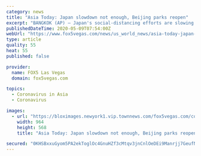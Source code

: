 ```yaml
---
category: news
title: "Asia Today: Japan slowdown not enough, Beijing parks reopen"
excerpt: "BANGKOK (AP) — Japan's social-distancing efforts are slowing infections but not enough to stave off further spread of the coronavirus, a government minister said Friday, adding that experts are recomm"
publishedDateTime: 2020-05-09T07:54:00Z
webUrl: "https://www.fox5vegas.com/news/us_world_news/asia-today-japan-slowdown-not-enough-beijing-parks-reopen/article_0a1a659a-b06d-5676-8533-e8b231e64e6a.html"
type: article
quality: 55
heat: 55
published: false

provider:
  name: FOX5 Las Vegas
  domain: fox5vegas.com

topics:
  - Coronavirus in Asia
  - Coronavirus

images:
  - url: "https://bloximages.newyork1.vip.townnews.com/fox5vegas.com/content/tncms/custom/image/61e8ff88-90df-11e8-adcd-579ada44a12d.png"
    width: 964
    height: 568
    title: "Asia Today: Japan slowdown not enough, Beijing parks reopen"

secured: "0KHSBxxuGyom5PA2ekToglOc4GnuHZf3cMtqv3jnCnlOeDEi9Manrjj7GeufNawjv02pe/fByG68YwOzGwqOtpb9G6eWhoQI0B2MyiWeWyE0CWrD3IUspglW7xzDI+LX+N7u7E6/OnBz1rn7WbzZzPPJ3acPWizLB44mZvyLmHsIso5qF72986SstenhlT8LBMN7+xraxS5B/p0Iq2MQzCCNdt4qab2HghxNYbQfKuGeX4ka1DO7PWwDUbjGVXAAvZ05OwQEfwwFyMm0Y54qOVq4KJgUWrJGz51GZb08dBsSTpEjjDLsjqGTDMzgsskY;PXRbPY+euBfPgS/ZaRLl5Q=="
---
```


